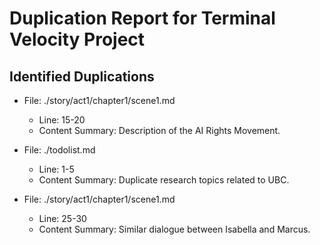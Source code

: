 # Duplication Report for Terminal Velocity Project

## Identified Duplications

- File: ./story/act1/chapter1/scene1.md
  - Line: 15-20
  - Content Summary: Description of the AI Rights Movement.

- File: ./todolist.md
  - Line: 1-5
  - Content Summary: Duplicate research topics related to UBC.

- File: ./story/act1/chapter1/scene1.md
  - Line: 25-30
  - Content Summary: Similar dialogue between Isabella and Marcus.
